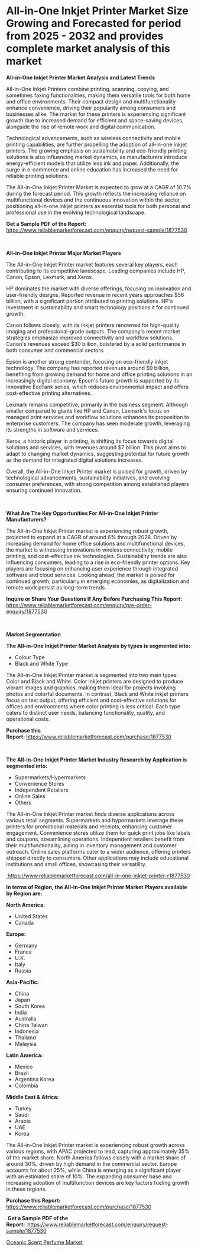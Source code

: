 <p><h1>All-in-One Inkjet Printer Market Size Growing and Forecasted for period from 2025 - 2032 and provides complete market analysis of this market</h1></p><p><strong>All-in-One Inkjet Printer Market Analysis and Latest Trends</strong></p>
<p><p>All-in-One Inkjet Printers combine printing, scanning, copying, and sometimes faxing functionalities, making them versatile tools for both home and office environments. Their compact design and multifunctionality enhance convenience, driving their popularity among consumers and businesses alike. The market for these printers is experiencing significant growth due to increased demand for efficient and space-saving devices, alongside the rise of remote work and digital communication. </p><p>Technological advancements, such as wireless connectivity and mobile printing capabilities, are further propelling the adoption of all-in-one inkjet printers. The growing emphasis on sustainability and eco-friendly printing solutions is also influencing market dynamics, as manufacturers introduce energy-efficient models that utilize less ink and paper. Additionally, the surge in e-commerce and online education has increased the need for reliable printing solutions. </p><p>The All-in-One Inkjet Printer Market is expected to grow at a CAGR of 10.7% during the forecast period. This growth reflects the increasing reliance on multifunctional devices and the continuous innovation within the sector, positioning all-in-one inkjet printers as essential tools for both personal and professional use in the evolving technological landscape.</p></p>
<p><strong>Get a Sample PDF of the Report:&nbsp;</strong> <a href="https://www.reliablemarketforecast.com/enquiry/request-sample/1877530?utm_campaign=1890&utm_medium=2&utm_source=Github&utm_content=ia&utm_term=10022025&utm_id=all-in-one-inkjet-printer">https://www.reliablemarketforecast.com/enquiry/request-sample/1877530</a></p>
<p>&nbsp;</p>
<p><strong>All-in-One Inkjet Printer Major Market Players</strong></p>
<p><p>The All-in-One Inkjet Printer market features several key players, each contributing to its competitive landscape. Leading companies include HP, Canon, Epson, Lexmark, and Xerox. </p><p>HP dominates the market with diverse offerings, focusing on innovation and user-friendly designs. Reported revenue in recent years approaches $56 billion, with a significant portion attributed to printing solutions. HP's investment in sustainability and smart technology positions it for continued growth.</p><p>Canon follows closely, with its inkjet printers renowned for high-quality imaging and professional-grade outputs. The company's recent market strategies emphasize improved connectivity and workflow solutions. Canon's revenues exceed $30 billion, bolstered by a solid performance in both consumer and commercial sectors.</p><p>Epson is another strong contender, focusing on eco-friendly inkjet technology. The company has reported revenues around $9 billion, benefiting from growing demand for home and office printing solutions in an increasingly digital economy. Epson's future growth is supported by its innovative EcoTank series, which reduces environmental impact and offers cost-effective printing alternatives.</p><p>Lexmark remains competitive, primarily in the business segment. Although smaller compared to giants like HP and Canon, Lexmark's focus on managed print services and workflow solutions enhances its proposition to enterprise customers. The company has seen moderate growth, leveraging its strengths in software and services.</p><p>Xerox, a historic player in printing, is shifting its focus towards digital solutions and services, with revenues around $7 billion. This pivot aims to adapt to changing market dynamics, suggesting potential for future growth as the demand for integrated digital solutions increases.</p><p>Overall, the All-in-One Inkjet Printer market is poised for growth, driven by technological advancements, sustainability initiatives, and evolving consumer preferences, with strong competition among established players ensuring continued innovation.</p></p>
<p>&nbsp;</p>
<p><strong>What Are The Key Opportunities For All-in-One Inkjet Printer Manufacturers?</strong></p>
<p><p>The All-in-One Inkjet Printer market is experiencing robust growth, projected to expand at a CAGR of around 6% through 2028. Driven by increasing demand for home office solutions and multifunctional devices, the market is witnessing innovations in wireless connectivity, mobile printing, and cost-effective ink technologies. Sustainability trends are also influencing consumers, leading to a rise in eco-friendly printer options. Key players are focusing on enhancing user experience through integrated software and cloud services. Looking ahead, the market is poised for continued growth, particularly in emerging economies, as digitalization and remote work persist as long-term trends.</p></p>
<p><strong>Inquire or Share Your Questions If Any Before Purchasing This Report:</strong> <a href="https://www.reliablemarketforecast.com/enquiry/pre-order-enquiry/1877530?utm_campaign=1890&utm_medium=2&utm_source=Github&utm_content=ia&utm_term=10022025&utm_id=all-in-one-inkjet-printer">https://www.reliablemarketforecast.com/enquiry/pre-order-enquiry/1877530</a></p>
<p>&nbsp;</p>
<p><strong>Market Segmentation</strong></p>
<p><strong>The All-in-One Inkjet Printer Market Analysis by types is segmented into:</strong></p>
<p><ul><li>Colour Type</li><li>Black and White Type</li></ul></p>
<p><p>The All-in-One Inkjet Printer market is segmented into two main types: Color and Black and White. Color inkjet printers are designed to produce vibrant images and graphics, making them ideal for projects involving photos and colorful documents. In contrast, Black and White inkjet printers focus on text output, offering efficient and cost-effective solutions for offices and environments where color printing is less critical. Each type caters to distinct user needs, balancing functionality, quality, and operational costs.</p></p>
<p><strong>Purchase this Report:&nbsp;</strong><a href="https://www.reliablemarketforecast.com/purchase/1877530?utm_campaign=1890&utm_medium=2&utm_source=Github&utm_content=ia&utm_term=10022025&utm_id=all-in-one-inkjet-printer">https://www.reliablemarketforecast.com/purchase/1877530</a></p>
<p>&nbsp;</p>
<p><strong>The All-in-One Inkjet Printer Market Industry Research by Application is segmented into:</strong></p>
<p><ul><li>Supermarkets/Hypermarkets</li><li>Convenience Stores</li><li>Independent Retailers</li><li>Online Sales</li><li>Others</li></ul></p>
<p><p>The All-in-One Inkjet Printer market finds diverse applications across various retail segments. Supermarkets and hypermarkets leverage these printers for promotional materials and receipts, enhancing customer engagement. Convenience stores utilize them for quick print jobs like labels and coupons, streamlining operations. Independent retailers benefit from their multifunctionality, aiding in inventory management and customer outreach. Online sales platforms cater to a wider audience, offering printers shipped directly to consumers. Other applications may include educational institutions and small offices, showcasing their versatility.</p></p>
<p><a href="https://www.reliablemarketforecast.com/all-in-one-inkjet-printer-r1877530?utm_campaign=1890&utm_medium=2&utm_source=Github&utm_content=ia&utm_term=10022025&utm_id=all-in-one-inkjet-printer">&nbsp;https://www.reliablemarketforecast.com/all-in-one-inkjet-printer-r1877530</a></p>
<p><strong>In terms of Region, the All-in-One Inkjet Printer Market Players available by Region are:</strong></p>
<p>
    <p> <strong> North America: </strong>
        <ul>
            <li>United States</li>
            <li>Canada</li>
        </ul>
        </p> 
    <p> <strong> Europe: </strong>
        <ul>
            <li>Germany</li>
            <li>France</li>
            <li>U.K.</li>
            <li>Italy</li>
            <li>Russia</li>
        </ul>
        </p> 
    <p> <strong> Asia-Pacific: </strong>
        <ul>
            <li>China</li>
            <li>Japan</li>
            <li>South Korea</li>
            <li>India</li>
            <li>Australia</li>
            <li>China Taiwan</li>
            <li>Indonesia</li>
            <li>Thailand</li>
            <li>Malaysia</li>
        </ul>
        </p> 
    <p> <strong> Latin America: </strong>
        <ul>
            <li>Mexico</li>
            <li>Brazil</li>
            <li>Argentina Korea</li>
            <li>Colombia</li>
        </ul>
        </p> 
    <p> <strong> Middle East & Africa: </strong>
        <ul>
            <li>Turkey</li>
            <li>Saudi</li>
            <li>Arabia</li>
            <li>UAE</li>
            <li>Korea</li>
        </ul>
    </p>
    </p>
<p><p>The All-in-One Inkjet Printer market is experiencing robust growth across various regions, with APAC projected to lead, capturing approximately 35% of the market share. North America follows closely with a market share of around 30%, driven by high demand in the commercial sector. Europe accounts for about 25%, while China is emerging as a significant player with an estimated share of 10%. The expanding consumer base and increasing adoption of multifunction devices are key factors fueling growth in these regions.</p></p>
<p><strong>Purchase this Report: </strong><a href="https://www.reliablemarketforecast.com/purchase/1877530?utm_campaign=1890&utm_medium=2&utm_source=Github&utm_content=ia&utm_term=10022025&utm_id=all-in-one-inkjet-printer">https://www.reliablemarketforecast.com/purchase/1877530</a></p>
<p>&nbsp;<strong>Get a Sample PDF of the Report:&nbsp;&nbsp;</strong><a href="https://www.reliablemarketforecast.com/enquiry/request-sample/1877530?utm_campaign=1890&utm_medium=2&utm_source=Github&utm_content=ia&utm_term=10022025&utm_id=all-in-one-inkjet-printer">https://www.reliablemarketforecast.com/enquiry/request-sample/1877530</a></p>
<p><strong></strong></p>
<p><p><a href="https://github.com/lylyparadise/Market-Research-Report-List-6/blob/main/oceanic-scent-perfume-market.md?utm_campaign=1890&utm_medium=2&utm_source=Github&utm_content=ia&utm_term=10022025&utm_id=all-in-one-inkjet-printer">Oceanic Scent Perfume Market</a></p></p>